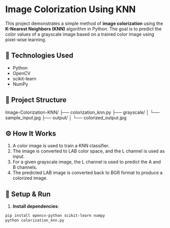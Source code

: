 # Image Colorization Using KNN

This project demonstrates a simple method of **image colorization** using the **K-Nearest Neighbors (KNN)** algorithm in Python. The goal is to predict the color values of a grayscale image based on a trained color image using pixel-wise learning.

## 🧠 Technologies Used
- Python
- OpenCV
- scikit-learn
- NumPy

## 📁 Project Structure
Image-Colorization-KNN/
├── colorization_knn.py
├── grayscale/
│ └── sample_input.jpg
├── output/
│ └── colorized_output.jpg

## ⚙️ How It Works
1. A color image is used to train a KNN classifier.
2. The image is converted to LAB color space, and the L channel is used as input.
3. For a given grayscale image, the L channel is used to predict the A and B channels.
4. The predicted LAB image is converted back to BGR format to produce a colorized image.

## 🚀 Setup & Run

1. **Install dependencies**:
```bash
pip install opencv-python scikit-learn numpy
python colorization_knn.py
